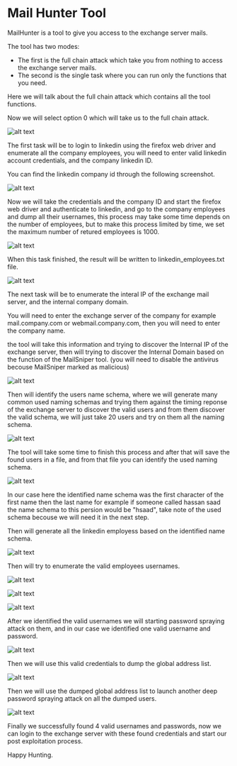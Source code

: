 # Mail Hunter Tool

MailHunter is a tool to give you access to the exchange server mails.

The tool has two modes:
  - The first is the full chain attack which take you from nothing to access the exchange server mails.
  - The second is the single task where you can run only the functions that you need.

Here we will talk about the full chain attack which contains all the tool functions.

Now we will select option 0 which will take us to the full chain attack.

![alt text](https://github.com/hassan0x/resources/raw/main/Screenshot_0.png?raw=true)

The first task will be to login to linkedin using the firefox web driver and enumerate all the company employees, you will need to enter valid linkedin account credentials, and the company linkedin ID.

You can find the linkedin company id through the following screenshot.

![alt text](https://github.com/hassan0x/resources/raw/main/Screenshot_13.png?raw=true)

Now we will take the credentials and the company ID and start the firefox web driver and authenticate to linkedin, and go to the company employees and dump all their usernames, this process may take some time depends on the number of employees, but to make this process limited by time, we set the maximum number of retured employees is 1000.

![alt text](https://github.com/hassan0x/resources/raw/main/Screenshot_1.png?raw=true)

When this task finished, the result will be written to linkedin_employees.txt file.

![alt text](https://github.com/hassan0x/resources/raw/main/Screenshot_2.png?raw=true)

The next task will be to enumerate the interal IP of the exchange mail server, and the internal company domain.

You will need to enter the exchange server of the company for example mail.company.com or webmail.company.com, then you will need to enter the company name.

the tool will take this information and trying to discover the Internal IP of the exchange server, then will trying to discover the Internal Domain based on the function of the MailSniper tool. (you will need to disable the antivirus becouse MailSniper marked as malicious)

![alt text](https://github.com/hassan0x/resources/raw/main/Screenshot_3.png?raw=true)

Then will identify the users name schema, where we will generate many common used naming schemas and trying them against the timing reponse of the exchange server to discover the valid users and from them discover the valid schema, we will just take 20 users and try on them all the naming schema.

![alt text](https://github.com/hassan0x/resources/raw/main/Screenshot_4.png?raw=true)

The tool will take some time to finish this process and after that will save the found users in a file, and from that file you can identify the used naming schema.

![alt text](https://github.com/hassan0x/resources/raw/main/Screenshot_5.png?raw=true)

In our case here the identified name schema was the first character of the first name then the last name for example if someone called hassan saad the name schema to this persion would be "hsaad", take note of the used schema becouse we will need it in the next step.

Then will generate all the linkedin employess based on the identified name schema.

![alt text](https://github.com/hassan0x/resources/raw/main/Screenshot_6.png?raw=true)

Then will try to enumerate the valid employees usernames.

![alt text](https://github.com/hassan0x/resources/raw/main/Screenshot_7.png?raw=true)

![alt text](https://github.com/hassan0x/resources/raw/main/Screenshot_8.png?raw=true)

![alt text](https://github.com/hassan0x/resources/raw/main/Screenshot_9.png?raw=true)

After we identified the valid usernames we will starting password spraying attack on them, and in our case we identified one valid username and password.

![alt text](https://github.com/hassan0x/resources/raw/main/Screenshot_10.png?raw=true)

Then we will use this valid credentials to dump the global address list.

![alt text](https://github.com/hassan0x/resources/raw/main/Screenshot_11.png?raw=true)

Then we will use the dumped global address list to launch another deep password spraying attack on all the dumped users.

![alt text](https://github.com/hassan0x/resources/raw/main/Screenshot_12.png?raw=true)

Finally we successfully found 4 valid usernames and passwords, now we can login to the exchange server with these found credentials and start our post exploitation process.

Happy Hunting.
